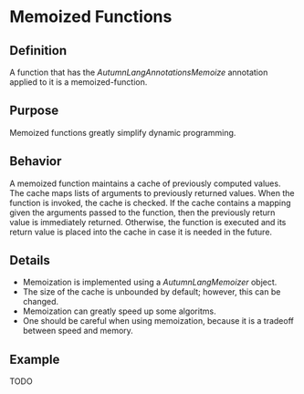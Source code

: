 # Memoized Functions 

## Definition

A function that has the $AutumnLangAnnotationsMemoize$ annotation applied to it is a memoized-function.

## Purpose 

Memoized functions greatly simplify dynamic programming. 

## Behavior

A memoized function maintains a cache of previously computed values.
The cache maps lists of arguments to previously returned values. 
When the function is invoked, the cache is checked.
If the cache contains a mapping given the arguments passed to the function, then the previously return value is immediately returned. 
Otherwise, the function is executed and its return value is placed into the cache in case it is needed in the future.

## Details

+ Memoization is implemented using a $AutumnLangMemoizer$ object.
+ The size of the cache is unbounded by default; however, this can be changed.
+ Memoization can greatly speed up some algoritms.
+ One should be careful when using memoization, because it is a tradeoff between speed and memory. 

## Example

TODO